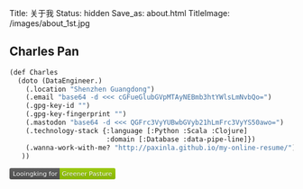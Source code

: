 Title: 关于我
Status: hidden
Save_as: about.html
TitleImage: /images/about_1st.jpg


## Charles Pan

```lisp
(def Charles
  (doto (DataEngineer.)
    (.location "Shenzhen Guangdong")
    (.email "base64 -d <<< cGFueGlubGVpMTAyNEBmb3htYWlsLmNvbQo=")
    (.gpg-key-id "")
    (.gpg-key-fingerprint "")
    (.mastodon "base64 -d <<< QGFrc3VyYUBwbGVyb21hLmFrc3VyYS50awo=")
    (.technology-stack {:language [:Python :Scala :Clojure]
                        :domain [:Database :data-pipe-line]})
    (.wanna-work-with-me? "http://paxinla.github.io/my-online-resume/")
   ))
```

<svg xmlns="http://www.w3.org/2000/svg" xmlns:xlink="http://www.w3.org/1999/xlink" width="188" height="20"><linearGradient id="b" x2="0" y2="100%"><stop offset="0" stop-color="#bbb" stop-opacity=".1"/><stop offset="1" stop-opacity=".1"/></linearGradient><clipPath id="a"><rect width="188" height="20" rx="3" fill="#fff"/></clipPath><g clip-path="url(#a)"><path fill="#555" d="M0 0h89v20H0z"/><path fill="#97ca00" d="M89 0h99v20H89z"/><path fill="url(#b)" d="M0 0h188v20H0z"/></g><g fill="#fff" text-anchor="middle" font-family="DejaVu Sans,Verdana,Geneva,sans-serif" font-size="110"> <text x="455" y="150" fill="#010101" fill-opacity=".3" transform="scale(.1)" textLength="790">Looingking for</text><text x="455" y="140" transform="scale(.1)" textLength="790">Looingking for</text><text x="1375" y="150" fill="#010101" fill-opacity=".3" transform="scale(.1)" textLength="890">Greener Pasture</text><text x="1375" y="140" transform="scale(.1)" textLength="890">Greener Pasture</text></g> </svg>
